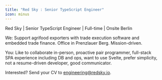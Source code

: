 ```yaml
---
title: "Red Sky : Senior TypeScript Engineer"
icon: minus
---
```

Red Sky | Senior TypeScript Engineer | Full-time | Onsite Berlin

We: Support agrifood exporters with trade execution software and embedded trade finance. Office in Prenzlauer Berg. Mission-driven.

You: Like to collaborate in-person, proactive pair programmer, full-stack SPA experience including DB and ops, want to use Svelte, prefer simplicity, not a resume-driven developer, good communicator.

Interested? Send your CV to engineering@redsky.io.
